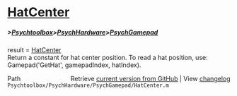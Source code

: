 # [HatCenter](HatCenter)
##### >[Psychtoolbox](Psychtoolbox)>[PsychHardware](PsychHardware)>[PsychGamepad](PsychGamepad)

result = [HatCenter](HatCenter)  
Return a constant for hat center position.  To read a hat position, use:  
Gamepad('GetHat', gamepadIndex, hatIndex).  




<div class="code_header" style="text-align:right;">
  <span style="float:left;">Path&nbsp;&nbsp;</span> <span class="counter">Retrieve <a href=
  "https://raw.github.com/Psychtoolbox-3/Psychtoolbox-3/beta/Psychtoolbox/PsychHardware/PsychGamepad/HatCenter.m">current version from GitHub</a> | View <a href=
  "https://github.com/Psychtoolbox-3/Psychtoolbox-3/commits/beta/Psychtoolbox/PsychHardware/PsychGamepad/HatCenter.m">changelog</a></span>
</div>
<div class="code">
  <code>Psychtoolbox/PsychHardware/PsychGamepad/HatCenter.m</code>
</div>

